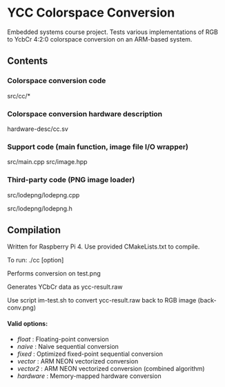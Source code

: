 # YCC Colorspace Conversion

Embedded systems course project. Tests various implementations of RGB to YcbCr 4:2:0 colorspace conversion on an ARM-based system.

## Contents 

### Colorspace conversion code

src/cc/*

### Colorspace conversion hardware description

hardware-desc/cc.sv

### Support code (main function, image file I/O wrapper)

src/main.cpp
src/image.hpp

### Third-party code (PNG image loader)

src/lodepng/lodepng.cpp

src/lodepng/lodepng.h

## Compilation

Written for Raspberry Pi 4. Use provided CMakeLists.txt to compile.

To run:
./cc [option]

Performs conversion on test.png

Generates YCbCr data as ycc-result.raw

Use script im-test.sh to convert ycc-result.raw back to RGB image (back-conv.png)

#### Valid options:

* _float_ : Floating-point conversion
* _naive_ : Naive sequential conversion
* _fixed_ : Optimized fixed-point sequential conversion
* _vector_ : ARM NEON vectorized conversion
* _vector2_ : ARM NEON vectorized conversion (combined algorithm)
* _hardware_ : Memory-mapped hardware conversion
